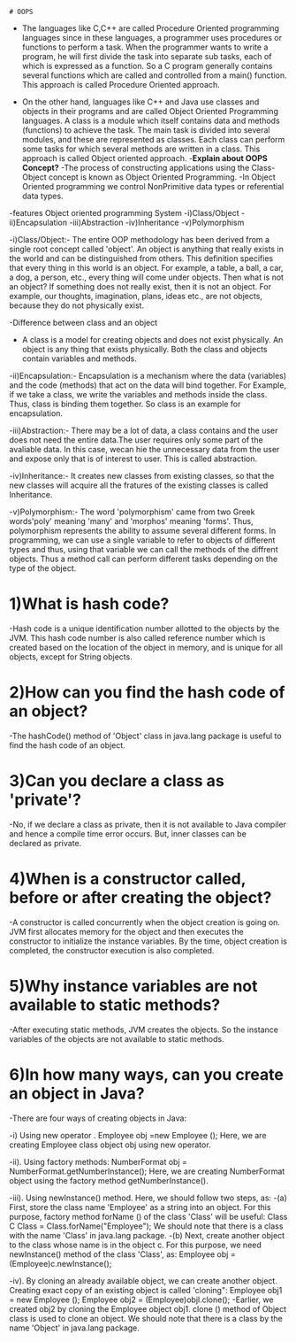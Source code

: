 	# OOPS
- The languages like C,C++ are called Procedure Oriented programming 
languages since in these languages, a programmer uses procedures or functions to perform 
a task. When the programmer wants to write a program, he will first divide the task into 
separate sub tasks, each of which is expressed as a function. So a C program generally 
contains several functions which are called and controlled from a main() function. This 
approach is called Procedure Oriented approach.

- On the other hand, languages like C++ and Java use classes and objects in their programs 
and are called Object Oriented Programming languages. A class is a module which itself 
contains data and methods (functions) to achieve the task. The main task is divided into 
several modules, and these are represented as classes. Each class can perform some tasks 
for which several methods are written in a class. This approach is called Object oriented 
approach.
-**Explain about OOPS Concept?**
 -The process of constructing applications using the Class-Object concept is known as Object Oriented Programming.
 -In Object Oriented programming we control NonPrimitive data types or referential data types.

-features Object oriented programming System
-i)Class/Object
-ii)Encapsulation
-iii)Abstraction
-iv)Inheritance
-v)Polymorphism

-i)Class/Object:-
The entire OOP methodology has been derived from a single root concept called 'object'. 
An object is anything that really exists in the world and can be distinguished from others. 
This definition specifies that every thing in this world is an object. For example, a table, 
a ball, a car, a dog, a person, etc., every thing will come under objects. Then what is not 
an object? If something does not really exist, then it is not an object. For example, our 
thoughts, imagination, plans, ideas etc., are not objects, because they do not physically exist.

-Difference between class and an object
- A class is a model for creating objects and does not exist physically. An object is 
any thing that exists physically. Both the class and objects contain variables and methods.

-ii)Encapsulation:-
Encapsulation is a mechanism where the data (variables) and the code (methods) that 
act on the data will bind together. For Example, if we take a class, we write the variables 
and methods inside the class. Thus, class is binding them together. So class is an example 
for encapsulation.

-iii)Abstraction:-
There may be a lot of data, a class contains and the user does not need the entire data.The 
user requires only some part of the avaliable data. In this case, wecan hie the unnecessary 
data from the user and expose only that is of interest to user. This is called abstraction.

-iv)Inheritance:-
It creates new classes from existing classes, so that the new classes will acquire all 
the fratures of the existing classes is called Inheritance.

-v)Polymorphism:-
The word 'polymorphism' came from two Greek words'poly' meaning 'many' and 'morphos' 
meaning 'forms'. Thus, polymorphism represents the ability to assume several different 
forms. In programming, we can use a single variable to refer to objects of different 
types and thus, using that variable we can call the methods of the diffrent objects. 
Thus a method call can perform different tasks depending on the type of the object.


# 1)What is hash code?

-Hash code is a unique identification number allotted to the objects by the JVM. This hash code
 number is also called reference number which is created based on the location of the object in 
 memory, and is unique for all objects, except for String objects.

# 2)How can you find the hash code of an object?

-The hashCode() method of 'Object' class in java.lang package is useful to find the
 hash code of an object.
 
 # 3)Can you declare a class as 'private'?

-No, if we declare a class as private, then it is not available to Java compiler and hence a
 compile time error occurs. But, inner classes can be declared as private.
 
 # 4)When is a constructor called, before or after creating the object?

-A constructor is called concurrently when the object creation is going on. JVM first allocates
 memory for the object and then executes the constructor to initialize the instance variables. 
 By the time, object creation is completed, the constructor execution is also completed.
 
 # 5)Why instance variables are not available to static methods? 
 -After executing static methods, JVM creates the objects. So the instance variables of the
  objects are not available to static methods.
  
  # 6)In how many ways, can you create an object in Java? 
  
  -There are four ways of creating objects in Java:

-i) Using new operator .
Employee obj =new Employee ();
Here, we are creating Employee class object obj using new operator.

-ii). Using factory methods:
NumberFormat obj = NumberFormat.getNumberInstance(); 
Here, we are creating NumberFormat object using the factory method getNumberInstance().

-iii). Using newInstance() method.
 Here, we should follow two steps, as:
  -(a) First, store the class name 'Employee' as a string into an object. 
  For this purpose, factory method forName () of the class 'Class' will be useful:
  Class C Class = Class.forName("Employee");
   We should note that there is a class with the name 'Class' in java.lang package.
   -(b) Next, create another object to the class whose name is in the object c. For 
   this purpose, we need newInstance() method of the class 'Class', as:
   Employee obj = (Employee)c.newInstance();

-iv). By cloning an already available object, we can create another object. Creating
 exact copy of an existing object is called 'cloning":
 Employee obj1 = new Employee ();
  Employee obj2 = (Employee)objl.clone();
  -Earlier, we created obj2 by cloning the Employee object obj1. clone () method of
   Object class is used to clone an object. We should note that there is a class by
   the name 'Object' in java.lang package.
 